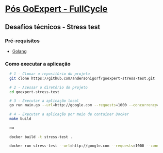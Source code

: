 # [Pós GoExpert - FullCycle](https://fullcycle.com.br)

## Desafios técnicos - Stress test

### Pré-requisitos
- [Golang](https://golang.org/)

### Como executar a aplicação

```bash
  # 1 - Clonar o repositório do projeto
  git clone https://github.com/andersonigorf/goexpert-stress-test.git
  
  # 2 - Acessar o diretório do projeto
  cd goexpert-stress-test

  # 3 - Executar a aplicação local
  go run main.go --url=http://google.com --requests=1000 --concurrency=10
  
  # 4 - Executar a aplicação por meio de container Docker
  make build
  
  ou
  
  docker build -t stress-test .
  
  docker run stress-test --url=http://google.com --requests=1000 --concurrency=10
```